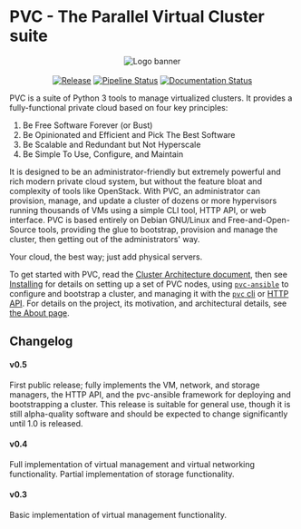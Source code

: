 # PVC - The Parallel Virtual Cluster suite

<p align="center">
<img alt="Logo banner" src="https://git.bonifacelabs.ca/uploads/-/system/project/avatar/135/pvc_logo.png"/>
<br/><br/>
<a href="https://github.com/parallelvirtualcluster/pvc"><img alt="Release" src="https://img.shields.io/github/release/parallelvirtualcluster/pvc.svg"/></a>
<a href="https://git.bonifacelabs.ca/parallelvirtualcluster/pvc/pipelines"><img alt="Pipeline Status" src="https://git.bonifacelabs.ca/parallelvirtualcluster/pvc/badges/master/pipeline.svg"/></a>
<a href="https://parallelvirtualcluster.readthedocs.io/en/latest/?badge=latest"><img alt="Documentation Status" src="https://readthedocs.org/projects/parallelvirtualcluster/badge/?version=latest"/></a>
</p>

PVC is a suite of Python 3 tools to manage virtualized clusters. It provides a fully-functional private cloud based on four key principles:

1. Be Free Software Forever (or Bust)
2. Be Opinionated and Efficient and Pick The Best Software
3. Be Scalable and Redundant but Not Hyperscale
4. Be Simple To Use, Configure, and Maintain

It is designed to be an administrator-friendly but extremely powerful and rich modern private cloud system, but without the feature bloat and complexity of tools like OpenStack. With PVC, an administrator can provision, manage, and update a cluster of dozens or more hypervisors running thousands of VMs using a simple CLI tool, HTTP API, or web interface. PVC is based entirely on Debian GNU/Linux and Free-and-Open-Source tools, providing the glue to bootstrap, provision and manage the cluster, then getting out of the administrators' way.

Your cloud, the best way; just add physical servers.

To get started with PVC, read the [Cluster Architecture document](/architecture/cluster), then see [Installing](/installing) for details on setting up a set of PVC nodes, using [`pvc-ansible`](/manuals/ansible) to configure and bootstrap a cluster, and managing it with the [`pvc` cli](/manuals/cli) or [HTTP API](/manuals/api). For details on the project, its motivation, and architectural details, see [the About page](/about).

## Changelog

#### v0.5

First public release; fully implements the VM, network, and storage managers, the HTTP API, and the pvc-ansible framework for deploying and bootstrapping a cluster. This release is suitable for general use, though it is still alpha-quality software and should be expected to change significantly until 1.0 is released.

#### v0.4

Full implementation of virtual management and virtual networking functionality. Partial implementation of storage functionality.

#### v0.3

Basic implementation of virtual management functionality.

